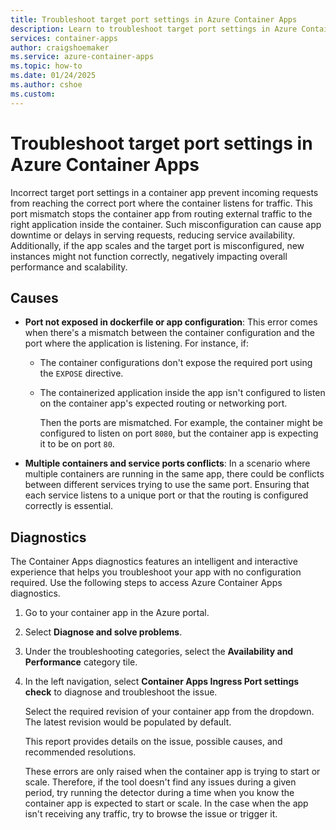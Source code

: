 ```yaml
---
title: Troubleshoot target port settings in Azure Container Apps
description: Learn to troubleshoot target port settings in Azure Container Apps
services: container-apps
author: craigshoemaker
ms.service: azure-container-apps
ms.topic: how-to
ms.date: 01/24/2025
ms.author: cshoe
ms.custom:
---
```


# Troubleshoot target port settings in Azure Container Apps

Incorrect target port settings in a container app prevent incoming requests from reaching the correct port where the container listens for traffic. This port mismatch stops the container app from routing external traffic to the right application inside the container. Such misconfiguration can cause app downtime or delays in serving requests, reducing service availability. Additionally, if the app scales and the target port is misconfigured, new instances might not function correctly, negatively impacting overall performance and scalability.

## Causes

- **Port not exposed in dockerfile or app configuration**: This error comes when there's a mismatch between the container configuration and the port where the application is listening. For instance, if:

  - The container configurations don't expose the required port using the `EXPOSE` directive.

  - The containerized application inside the app isn't configured to listen on the container app's expected routing or networking port.

    Then the ports are mismatched. For example, the container might be configured to listen on port `8080`, but the container app is expecting it to be on port `80`.

- **Multiple containers and service ports conflicts**: In a scenario where multiple containers are running in the same app, there could be conflicts between different services trying to use the same port. Ensuring that each service listens to a unique port or that the routing is configured correctly is essential.

## Diagnostics

The Container Apps diagnostics features an intelligent and interactive experience that helps you troubleshoot your app with no configuration required. Use the following steps to access Azure Container Apps diagnostics.

1. Go to your container app in the Azure portal.

1. Select **Diagnose and solve problems**.

1. Under the troubleshooting categories, select the **Availability and Performance** category tile.

1. In the left navigation, select **Container Apps Ingress Port settings check** to diagnose and troubleshoot the issue.

    Select the required revision of your container app from the dropdown. The latest revision would be populated by default.  

    This report provides details on the issue, possible causes, and recommended resolutions.

    These errors are only raised when the container app is trying to start or scale. Therefore, if the tool doesn't find any issues during a given period, try running the detector during a time when you know the container app is expected to start or scale. In the case when the app isn't receiving any traffic, try to browse the issue or trigger it.
